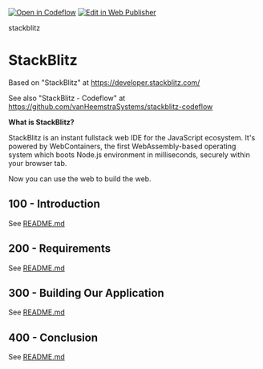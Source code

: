 [![Open in Codeflow](https://developer.stackblitz.com/img/open_in_codeflow_small.svg)](https:///pr.new/vanHeemstraSystems/stackblitz)
[![Edit in Web Publisher](https://developer.stackblitz.com/img/edit_in_web_publisher_small.svg)](https://pr.new/github.com/vanHeemstraSystems/stackblitz/edit/main/README.md)

stackblitz
# StackBlitz

Based on "StackBlitz" at https://developer.stackblitz.com/

See also "StackBlitz - Codeflow" at https://github.com/vanHeemstraSystems/stackblitz-codeflow

**What is StackBlitz?**

StackBlitz is an instant fullstack web IDE for the JavaScript ecosystem. It's powered by WebContainers, the first WebAssembly-based operating system which boots Node.js environment in milliseconds, securely within your browser tab.

Now you can use the web to build the web.

## 100 - Introduction

See [README.md](./100/README.md)

## 200 - Requirements

See [README.md](./200/README.md)

## 300 - Building Our Application

See [README.md](./300/README.md)

## 400 - Conclusion

See [README.md](./400/README.md)
